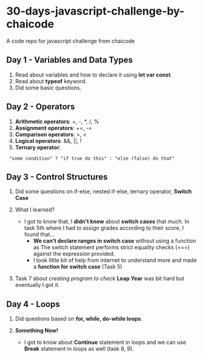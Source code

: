 # 30-days-javascript-challenge-by-chaicode
A code repo for javascript challenge from chaicode

## Day 1 - Variables and Data Types

1. Read about variables and how to declare it using **let var const**.
2. Read about **typeof** keyword.
3. Did some basic questions.


## Day 2 - Operators

1. **Arithmetic operators**: +, -, *, /, %
2. **Assignment operators**: +=, -=
3. **Comparison operators**: >, <
4. **Logical operators**: &&, ||, !
5. **Ternary operator**:
```
 "some condition" ? "if true do this" : "else (false) do that"
```


## Day 3 - Control Structures

1. Did some questions on if-else, nested if-else, ternary operator, **Switch Case**

2. What I learned?
    - I got to know that, I **didn't knew** about **switch cases** that much.
    In task 5th where I had to assign grades according to their score, I found that...
        - **We can't declare ranges in switch case** without using a function as The switch statement performs strict equality checks (===) against the expression provided.
        - I took little bit of help from internet to understand more and made a **function for switch case** (Task 5)

3. Task 7 about *creating program to check* **Leap Year** was bit hard but eventually I got it.


## Day 4 - Loops

1. Did questions based on **for, while, do-while loops**.

2. **Something New!**
    - I got to know about **Continue** statement in loops and we can use **Break** statement in loops as well (task 8, 9).